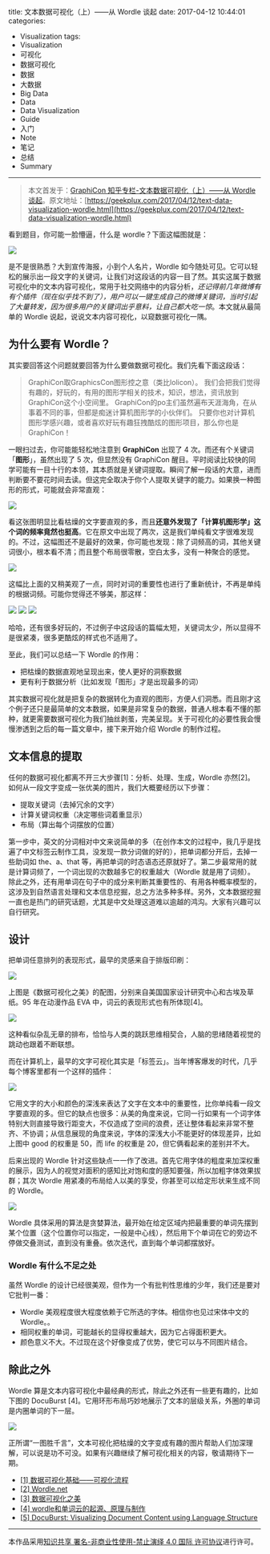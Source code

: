 title: 文本数据可视化（上）——从 Wordle 谈起
date: 2017-04-12 10:44:01
categories:
- Visualization
tags:
- Visualization
- 可视化
- 数据可视化
- 数据
- 大数据
- Big Data
- Data
- Data Visualization
- Guide
- 入门
- Note
- 笔记
- 总结
- Summary
---


> 本文首发于：[GraphiCon 知乎专栏-文本数据可视化（上）——从 Wordle 谈起](https://zhuanlan.zhihu.com/p/26306683)。原文地址：[https://geekplux.com/2017/04/12/text-data-visualization-wordle.html](https://geekplux.com/2017/04/12/text-data-visualization-wordle.html)

看到题目，你可能一脸懵逼，什么是 wordle？下面这幅图就是：


![](https://ooo.0o0.ooo/2017/04/14/58f0320078efe.png)

是不是很熟悉？大到宣传海报，小到个人名片，Wordle 如今随处可见。它可以轻松的展示出一段文字的关键词，让我们对这段话的内容一目了然。其实这属于数据可视化中的文本内容可视化，常用于社交网络中的内容分析，*还记得前几年微博有有个插件（现在似乎找不到了），用户可以一键生成自己的微博关键词，当时引起了大量转发，因为很多用户的关键词出乎意料，让自己都大吃一惊*。本文就从最简单的 Wordle 说起，说说文本内容可视化，以窥数据可视化一隅。

## 为什么要有 Wordle？

其实要回答这个问题就要回答为什么要做数据可视化。我们先看下面这段话：

> GraphiCon取GraphicsCon图形控之意（类比lolicon）。
> 我们会把我们觉得有趣的，好玩的，有用的图形学相关的技术，知识，想法，资讯放到GraphiCon这个小空间里。
> GraphiCon的po主们虽然遍布天涯海角，在从事着不同的事，但都是痴迷计算机图形学的小伙伴们。
> 只要你也对计算机图形学感兴趣，或者喜欢好玩有趣狂拽酷炫的图形项目，那么你也是GraphiCon！

一眼扫过去，你可能能轻松地注意到 **GraphiCon** 出现了 4 次。而还有个关键词「**图形**」，虽然出现了 5 次，但显然没有 GraphiCon 醒目。平时阅读比较快的同学可能有一目十行的本领，其本质就是关键词提取。瞬间了解一段话的大意，进而判断要不要花时间去读。但这完全取决于你个人提取关键字的能力。如果换一种图形的形式，可能就会非常直观：

![](https://ooo.0o0.ooo/2017/04/04/58e35ca7a99a0.png)

看这张图明显比看枯燥的文字要直观的多，而且**还意外发现了「计算机图形学」这个词的频率竟然也挺高**。它在原文中出现了两次，这是我们单纯看文字很难发现的。不过，这幅图还不是最好的效果，你可能也发现：除了词频高的词，其他关键词很小，根本看不清；而且整个布局很零散，空白太多，没有一种聚合的感觉。

![](https://ooo.0o0.ooo/2017/04/14/58f031f9367fa.png)

这幅比上面的又稍美观了一点，同时对词的重要性也进行了重新统计，不再是单纯的根据词频。可能你觉得还不够美，那这样：

![](https://ooo.0o0.ooo/2017/04/14/58f031f49a275.png)
![](https://ooo.0o0.ooo/2017/04/14/58f031f5ad7e5.png)
![](https://ooo.0o0.ooo/2017/04/14/58f031f75d220.png)

哈哈，还有很多好玩的，不过例子中这段话的篇幅太短，关键词太少，所以显得不是很紧凑，很多更酷炫的样式也不适用了。

至此，我们可以总结一下 Wordle 的作用：

- 把枯燥的数据直观地呈现出来，使人更好的洞察数据
- 更有利于数据分析（比如发现「图形」才是出现最多的词）

其实数据可视化就是把复杂的数据转化为直观的图形，方便人们洞悉。而且刚才这个例子还只是最简单的文本数据，如果是非常复杂的数据，普通人根本看不懂的那种，就更需要数据可视化为我们抽丝剥茧，完美呈现。关于可视化的必要性我会慢慢渗透到之后的每一篇文章中，接下来开始介绍 Wordle 的制作过程。


## 文本信息的提取

任何的数据可视化都离不开三大步骤[1]：分析、处理、生成，Wordle 亦然[2]。如何从一段文字变成一张优美的图片，我们大概要经历以下步骤：

- 提取关键词（去掉冗余的文字）
- 计算关键词权重（决定哪些词着重显示）
- 布局（算出每个词摆放的位置）

第一步中，英文的分词相对中文来说简单的多（在创作本文的过程中，我几乎是找遍了中文标签云制作工具，没发现一款分词做的好的），把单词都分开后，去掉一些助词如 the、a、that 等，再把单词的时态语态还原就好了。第二步最常用的就是计算词频了，一个词出现的次数越多它的权重越大（Wordle 就是用了词频）。除此之外，还有用单词在句子中的成分来判断其重要性的、有用各种概率模型的，这涉及到自然语言处理和文本信息挖掘，总之方法多种多样。另外，文本数据挖掘一直也是热门的研究话题，尤其是中文处理这道难以逾越的鸿沟。大家有兴趣可以自行研究。


## 设计

把单词任意排列的表现形式，最早的灵感来自于排版印刷：

![](http://i587.photobucket.com/albums/ss314/zhangdiwaa/my%20blog%20photo/QQ56FE724720140201125127.jpg)

上图是《数据可视化之美》的配图，分别来自美国国家设计研究中心和古埃及草纸。95 年在动漫作品 EVA 中，词云的表现形式也有所体现[4]。

![](http://i587.photobucket.com/albums/ss314/zhangdiwaa/my%20blog%20photo/20090621150654-1533987883.jpg)

这种看似杂乱无章的排布，恰恰与人类的跳跃思维相契合，人脑的思绪随着视觉的跳动也跟着不断联想。

而在计算机上，最早的文字可视化其实是「标签云」。当年博客爆发的时代，几乎每个博客里都有一个这样的插件：

![](https://ooo.0o0.ooo/2017/04/14/58f031f6bce01.png)

它用文字的大小和颜色的深浅来表达了文字在文本中的重要性，比你单纯看一段文字要直观的多。但它的缺点也很多：从美的角度来说，它同一行如果有一个词字体特别大则直接导致行距变大，不仅造成了空间的浪费，还让整体看起来非常不整齐、不协调；从信息展现的角度来说，字体的深浅大小不能更好的体现差异，比如上图中 good 的权重是 50，而 life 的权重是 20，但它俩看起来的差别并不大。

后来出现的 Wordle 针对这些缺点一一作了改进。首先它用字体的粗度来加深权重的展示，因为人的视觉对面积的感知比对饱和度的感知要强，所以加粗字体效果拔群；其次 Wordle 用紧凑的布局给人以美的享受，你甚至可以给定形状来生成不同的 Wordle。

![](https://ooo.0o0.ooo/2017/03/19/58cd69ce5724c.jpg)

Wordle 具体采用的算法是贪婪算法，最开始在给定区域内把最重要的单词先摆到某个位置（这个位置你可以指定，一般是中心线），然后用下个单词在它的旁边不停做交叠测试，直到没有重叠。依次迭代，直到每个单词都摆放好。


### Wordle 有什么不足之处

虽然 Wordle 的设计已经很美观，但作为一个有批判性思维的少年，我们还是要对它批判一番：

- Wordle 美观程度很大程度依赖于它所选的字体。相信你也见过宋体中文的 Wordle。。
- 相同权重的单词，可能越长的显得权重越大，因为它占得面积更大。
- 颜色意义不大。不过现在这个好像变成了优势，使它可以与不同图片结合。


## 除此之外

Wordle 算是文本内容可视化中最经典的形式，除此之外还有一些更有趣的，比如下图的 DocuBurst [4]。它用环形布局巧妙地展示了文本的层级关系，外圈的单词是内圈单词的下一层。

![](https://ooo.0o0.ooo/2017/04/14/58f031fe74aa3.png)


正所谓“一图胜千言”，文本可视化把枯燥的文字变成有趣的图片帮助人们加深理解，可以说是功不可没。如果有兴趣继续了解可视化相关的内容，敬请期待下一期。


- [[1] 数据可视化基础——可视化流程](http://geekplux.com/2017/01/01/basics-of-data-visualization-the-process-model.html)
- [[2] Wordle.net](http://www.wordle.net/)
- [[3] 数据可视化之美](https://book.douban.com/subject/6439420/)
- [[4] wordle和单词云的起源、原理与制作](http://www.storagelab.org.cn/zhangdi/2014/02/07/wordle/)
- [[5] DocuBurst: Visualizing Document Content using Language Structure](http://vialab.science.uoit.ca/wp-content/papercite-data/pdf/col2009a.pdf)


--------------
本作品采用[知识共享 署名-非商业性使用-禁止演绎 4.0 国际 许可协议](http://creativecommons.org/licenses/by-nc-nd/4.0/)进行许可。
